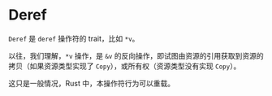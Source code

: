 
# Deref

`Deref` 是 `deref` 操作符的 trait，比如 `*v`。

以往，我们理解，`*v` 操作，是 `&v` 的反向操作，即试图由资源的引用获取到资源的拷贝（如果资源类型实现了 `Copy`），或所有权（资源类型没有实现 `Copy`）。

这只是一般情况，Rust 中，本操作符行为可以重载。



